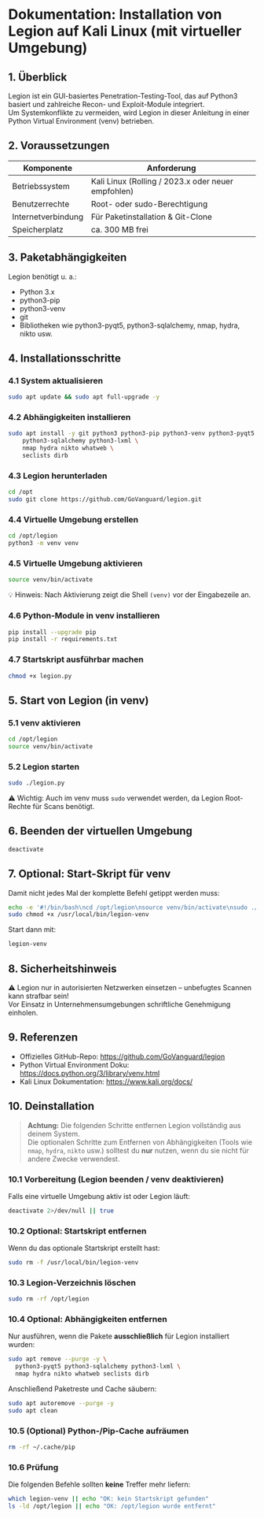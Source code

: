 # Dokumentation: Installation von Legion auf Kali Linux (mit virtueller Umgebung)

## 1. Überblick

Legion ist ein GUI-basiertes Penetration-Testing-Tool, das auf Python3 basiert und zahlreiche Recon- und Exploit-Module integriert.  
Um Systemkonflikte zu vermeiden, wird Legion in dieser Anleitung in einer Python Virtual Environment (venv) betrieben.

## 2. Voraussetzungen

| Komponente         | Anforderung                        |
|--------------------|------------------------------------|
| Betriebssystem     | Kali Linux (Rolling / 2023.x oder neuer empfohlen) |
| Benutzerrechte     | Root- oder sudo-Berechtigung        |
| Internetverbindung | Für Paketinstallation & Git-Clone   |
| Speicherplatz      | ca. 300 MB frei                     |

## 3. Paketabhängigkeiten

Legion benötigt u. a.:

- Python 3.x
- python3-pip
- python3-venv
- git
- Bibliotheken wie python3-pyqt5, python3-sqlalchemy, nmap, hydra, nikto usw.

## 4. Installationsschritte

### 4.1 System aktualisieren

```bash
sudo apt update && sudo apt full-upgrade -y
```

### 4.2 Abhängigkeiten installieren

```bash
sudo apt install -y git python3 python3-pip python3-venv python3-pyqt5 \
    python3-sqlalchemy python3-lxml \
    nmap hydra nikto whatweb \
    seclists dirb
```

### 4.3 Legion herunterladen

```bash
cd /opt
sudo git clone https://github.com/GoVanguard/legion.git
```

### 4.4 Virtuelle Umgebung erstellen

```bash
cd /opt/legion
python3 -m venv venv
```

### 4.5 Virtuelle Umgebung aktivieren

```bash
source venv/bin/activate
```

💡 Hinweis: Nach Aktivierung zeigt die Shell `(venv)` vor der Eingabezeile an.

### 4.6 Python-Module in venv installieren

```bash
pip install --upgrade pip
pip install -r requirements.txt
```

### 4.7 Startskript ausführbar machen

```bash
chmod +x legion.py
```

## 5. Start von Legion (in venv)

### 5.1 venv aktivieren

```bash
cd /opt/legion
source venv/bin/activate
```

### 5.2 Legion starten

```bash
sudo ./legion.py
```

⚠ Wichtig: Auch im venv muss `sudo` verwendet werden, da Legion Root-Rechte für Scans benötigt.

## 6. Beenden der virtuellen Umgebung

```bash
deactivate
```

## 7. Optional: Start-Skript für venv

Damit nicht jedes Mal der komplette Befehl getippt werden muss:

```bash
echo -e '#!/bin/bash\ncd /opt/legion\nsource venv/bin/activate\nsudo ./legion.py' | sudo tee /usr/local/bin/legion-venv
sudo chmod +x /usr/local/bin/legion-venv
```

Start dann mit:

```bash
legion-venv
```

## 8. Sicherheitshinweis

⚠ Legion nur in autorisierten Netzwerken einsetzen – unbefugtes Scannen kann strafbar sein!  
Vor Einsatz in Unternehmensumgebungen schriftliche Genehmigung einholen.

## 9. Referenzen

- Offizielles GitHub-Repo: https://github.com/GoVanguard/legion
- Python Virtual Environment Doku: https://docs.python.org/3/library/venv.html
- Kali Linux Dokumentation: https://www.kali.org/docs/

## 10. Deinstallation

> **Achtung:** Die folgenden Schritte entfernen Legion vollständig aus deinem System.  
> Die optionalen Schritte zum Entfernen von Abhängigkeiten (Tools wie `nmap`, `hydra`, `nikto` usw.) solltest du **nur** nutzen, wenn du sie nicht für andere Zwecke verwendest.

### 10.1 Vorbereitung (Legion beenden / venv deaktivieren)
Falls eine virtuelle Umgebung aktiv ist oder Legion läuft:
```bash
deactivate 2>/dev/null || true
```

### 10.2 Optional: Startskript entfernen
Wenn du das optionale Startskript erstellt hast:
```bash
sudo rm -f /usr/local/bin/legion-venv
```

### 10.3 Legion-Verzeichnis löschen
```bash
sudo rm -rf /opt/legion
```

### 10.4 Optional: Abhängigkeiten entfernen
Nur ausführen, wenn die Pakete **ausschließlich** für Legion installiert wurden:
```bash
sudo apt remove --purge -y \
  python3-pyqt5 python3-sqlalchemy python3-lxml \
  nmap hydra nikto whatweb seclists dirb
```

Anschließend Paketreste und Cache säubern:
```bash
sudo apt autoremove --purge -y
sudo apt clean
```

### 10.5 (Optional) Python-/Pip-Cache aufräumen
```bash
rm -rf ~/.cache/pip
```

### 10.6 Prüfung
Die folgenden Befehle sollten **keine** Treffer mehr liefern:
```bash
which legion-venv || echo "OK: kein Startskript gefunden"
ls -ld /opt/legion || echo "OK: /opt/legion wurde entfernt"
```
